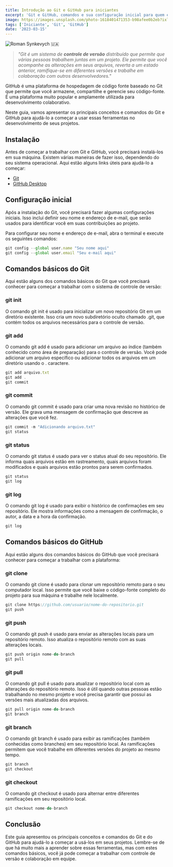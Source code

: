 ```yaml
---
title: Introdução ao Git e GitHub para iniciantes
excerpt: 'Git e GitHub, comandos e sua configuração inicial para quem está aprendendo'
image: https://images.unsplash.com/photo-1618401471353-b98afee0b2eb?ixlib=rb-4.0.3&ixid=MnwxMjA3fDB8MHxwaG90by1wYWdlfHx8fGVufDB8fHx8&auto=format&fit=crop&w=1188&q=80
tags: ['Iniciante', 'Git', 'GitHub']
date: '2023-03-15'
---
```


![](https://images.unsplash.com/photo-1618401471353-b98afee0b2eb?ixlib=rb-4.0.3&ixid=MnwxMjA3fDB8MHxwaG90by1wYWdlfHx8fGVufDB8fHx8&auto=format&fit=crop&w=1188&q=80 "Roman Synkevych 🇺🇦")

> _"Git é um sistema de **controle de versão** distribuído que permite que várias pessoas trabalhem juntas em um projeto. Ele permite que você acompanhe as alterações em seus arquivos, reverta a um estado anterior, ramifique-se em diferentes versões e trabalhe em colaboração com outros desenvolvedores."_

GitHub é uma plataforma de hospedagem de código fonte baseado no Git que permite que você armazene, compartilhe e gerencie seu código-fonte. É uma plataforma muito popular e amplamente utilizada para desenvolvimento colaborativo.

Neste guia, vamos apresentar os principais conceitos e comandos do Git e GitHub para ajudá-lo a começar a usar essas ferramentas no desenvolvimento de seus projetos.

<!--truncate-->

## Instalação
Antes de começar a trabalhar com Git e GitHub, você precisará instalá-los em sua máquina. Existem várias maneiras de fazer isso, dependendo do seu sistema operacional. Aqui estão alguns links úteis para ajudá-lo a começar:

- [Git](https://git-scm.com/downloads?ref=yagasaki.dev/blog)
- [GitHub Desktop](https://desktop.github.com?ref=yagasaki.dev/blog)

## Configuração inicial

Após a instalação do Git, você precisará fazer algumas configurações iniciais. Isso inclui definir seu nome e endereço de e-mail, que serão usados para identificar você em suas contribuições ao projeto.

Para configurar seu nome e endereço de e-mail, abra o terminal e execute os seguintes comandos:

```TypeScript
git config --global user.name "Seu nome aqui"
git config --global user.email "Seu e-mail aqui"
```

## Comandos básicos do Git
Aqui estão alguns dos comandos básicos do Git que você precisará conhecer para começar a trabalhar com o sistema de controle de versão:

### git init
O comando git init é usado para inicializar um novo repositório Git em um diretório existente. Isso cria um novo subdiretório oculto chamado .git, que contém todos os arquivos necessários para o controle de versão.

### git add

O comando git add é usado para adicionar um arquivo ao índice (também conhecido como área de preparação) para o controle de versão. Você pode adicionar um arquivo específico ou adicionar todos os arquivos em um diretório usando o . caractere.

```TypeScript
git add arquivo.txt
git add .
git commit
```
### git commit
O comando git commit é usado para criar uma nova revisão no histórico de versão. Ele grava uma mensagem de confirmação que descreve as alterações que você fez.

```TypeScript
git commit -m "Adicionando arquivo.txt"
git status
```
### git status

O comando git status é usado para ver o status atual do seu repositório. Ele informa quais arquivos estão em rastreamento, quais arquivos foram modificados e quais arquivos estão prontos para serem confirmados.

```TypeScript
git status
git log
```
### git log
O comando git log é usado para exibir o histórico de confirmações em seu repositório. Ele mostra informações como a mensagem de confirmação, o autor, a data e a hora da confirmação.

```TypeScript
git log
```

## Comandos básicos do GitHub
Aqui estão alguns dos comandos básicos do GitHub que você precisará conhecer para começar a trabalhar com a plataforma:

### git clone

O comando git clone é usado para clonar um repositório remoto para o seu computador local. Isso permite que você baixe o código-fonte completo do projeto para sua máquina e trabalhe nele localmente.

```TypeScript
git clone https://github.com/usuario/nome-do-repositorio.git
git push
```

### git push

O comando git push é usado para enviar as alterações locais para um repositório remoto. Isso atualiza o repositório remoto com as suas alterações locais.

```TypeScript
git push origin nome-do-branch
git pull
```
### git pull

O comando git pull é usado para atualizar o repositório local com as alterações do repositório remoto. Isso é útil quando outras pessoas estão trabalhando no mesmo projeto e você precisa garantir que possui as versões mais atualizadas dos arquivos.

```TypeScript
git pull origin nome-do-branch
git branch
```
### git branch 

O comando git branch é usado para exibir as ramificações (também conhecidas como branches) em seu repositório local. As ramificações permitem que você trabalhe em diferentes versões do projeto ao mesmo tempo.

```TypeScript
git branch
git checkout
```
### git checkout 

O comando git checkout é usado para alternar entre diferentes ramificações em seu repositório local.

```TypeScript
git checkout nome-do-branch
```

## Conclusão

Este guia apresentou os principais conceitos e comandos do Git e do GitHub para ajudá-lo a começar a usá-los em seus projetos. Lembre-se de que há muito mais a aprender sobre essas ferramentas, mas com estes comandos básicos, você já pode começar a trabalhar com controle de versão e colaboração em equipe.